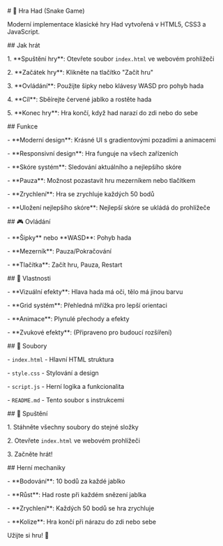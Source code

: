 \# 🐍 Hra Had (Snake Game)



Moderní implementace klasické hry Had vytvořená v HTML5, CSS3 a JavaScript.



\##  Jak hrát



1\. \*\*Spuštění hry\*\*: Otevřete soubor `index.html` ve webovém prohlížeči

2\. \*\*Začátek hry\*\*: Klikněte na tlačítko "Začít hru"

3\. \*\*Ovládání\*\*: Použijte šipky nebo klávesy WASD pro pohyb hada

4\. \*\*Cíl\*\*: Sběírejte červené jablko a rostěte hada

5\. \*\*Konec hry\*\*: Hra končí, když had narazí do zdi nebo do sebe



\##  Funkce



\- \*\*Moderní design\*\*: Krásné UI s gradientovými pozadími a animacemi

\- \*\*Responsivní design\*\*: Hra funguje na všech zařízeních

\- \*\*Skóre systém\*\*: Sledování aktuálního a nejlepšího skóre

\- \*\*Pauza\*\*: Možnost pozastavit hru mezerníkem nebo tlačítkem

\- \*\*Zrychlení\*\*: Hra se zrychluje každých 50 bodů

\- \*\*Uložení nejlepšího skóre\*\*: Nejlepší skóre se ukládá do prohlížeče



\## 🎮 Ovládání



\- \*\*Šipky\*\* nebo \*\*WASD\*\*: Pohyb hada

\- \*\*Mezerník\*\*: Pauza/Pokračování

\- \*\*Tlačítka\*\*: Začít hru, Pauza, Restart



\## 🎨 Vlastnosti



\- \*\*Vizuální efekty\*\*: Hlava hada má oči, tělo má jinou barvu

\- \*\*Grid systém\*\*: Přehledná mřížka pro lepší orientaci

\- \*\*Animace\*\*: Plynulé přechody a efekty

\- \*\*Zvukové efekty\*\*: (Připraveno pro budoucí rozšíření)



\## 📁 Soubory



\- `index.html` - Hlavní HTML struktura

\- `style.css` - Stylování a design

\- `script.js` - Herní logika a funkcionalita

\- `README.md` - Tento soubor s instrukcemi



\## 🚀 Spuštění



1\. Stáhněte všechny soubory do stejné složky

2\. Otevřete `index.html` ve webovém prohlížeči

3\. Začněte hrát!



\##  Herní mechaniky



\- \*\*Bodování\*\*: 10 bodů za každé jablko

\- \*\*Růst\*\*: Had roste při každém snězení jablka

\- \*\*Zrychlení\*\*: Každých 50 bodů se hra zrychluje

\- \*\*Kolize\*\*: Hra končí při nárazu do zdi nebo sebe



Užijte si hru! 🐍

